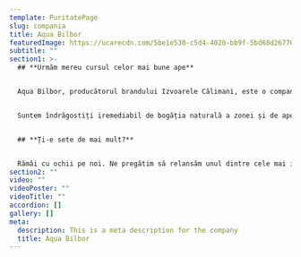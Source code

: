 ```yaml
---
template: PuritatePage
slug: compania
title: Aqua Bilbor
featuredImage: https://ucarecdn.com/5be1e530-c5d4-4020-bb9f-5bd68d26770f/
subtitle: ""
section1: >-
  ## **Urmăm mereu cursul celor mai bune ape**


  Aqua Bilbor, producătorul brandului Izvoarele Călimani, este o companie cu tradiție în valorificarea celor mai bune surse de apă minerală și de izvor din zona Munților Călimani, județul Harghita.


  Suntem îndrăgostiți iremediabil de bogăția naturală a zonei și de apele pure care o străbat, așteptând să fie scoase la lumină. Ne propunem să le aducem pe cele mai bune, din inima munților, direct în casa ta.


  ## **Ți-e sete de mai mult?**


  Rămâi cu ochii pe noi. Ne pregătim să relansăm unul dintre cele mai iubite branduri de apă minerală. În 2022, vei putea gusta din nou Aqua Bilbor, apa minerală extrasă dintr-un izvor cu totul special, printre puținele aflate la o înălțime atât de mare.
section2: ""
video: ""
videoPoster: ""
videoTitle: ""
accordion: []
gallery: []
meta:
  description: This is a meta description for the company
  title: Aqua Bilbor
---
```

